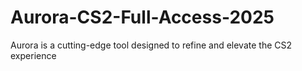 # Aurora-CS2-Full-Access-2025
Aurora is a cutting-edge tool designed to refine and elevate the CS2 experience
